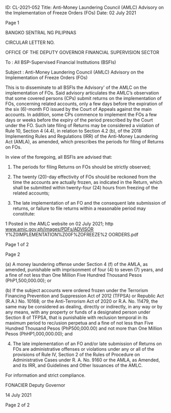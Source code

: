 ID: CL-2021-052
Title: Anti-Money Laundering Council (AMLC) Advisory on the Implementation of Freeze Orders (FOs)
Date: 02 July 2021

Page 1

BANGKO SENTRAL NG PILIPINAS

CIRCULAR LETTER NO.

OFFICE OF THE DEPUTY GOVERNOR FINANCIAL SUPERVISION SECTOR

To : All BSP-Supervised Financial Institutions (BSFIs)

Subject : Anti-Money Laundering Council (AMLC) Advisory on the Implementation of Freeze Orders (FOs)

This is to disseminate to all BSFls the Advisory' of the AMLC on the implementation of FOs. Said advisory articulates the AMLC’s observation that some covered persons (CPs) submit returns on the implementation of FOs, concerning related accounts, only a few days before the expiration of the six (6)-month FO issued by the Court of Appeals against the main accounts. In addition, some CPs commence to implement the FOs a few days or weeks before the expiry of the period prescribed by the Court under the FO. Such late filing of Returns may be considered a violation of Rule 10, Section 4 (4.4), in relation to Section 4.2 (b), of the 2018 Implementing Rules and Regulations (IRR) of the Anti-Money Laundering Act (AMLA), as amended, which prescribes the periods for filing of Returns on FOs.

In view of the foregoing, all BSFls are advised that:

1. The periods for filing Returns on FOs should be strictly observed;

2. The twenty (20)-day effectivity of FOs should be reckoned from the time the accounts are actually frozen, as indicated in the Return, which shall be submitted within twenty-four (24) hours from freezing of the related accounts;

3. The late implementation of an FO and the consequent late submission of returns, or failure to file returns within a reasonable period may constitute:

1 Posted in the AMLC website on 02 July 2021; http www.amic.gov,ph/images/PDFs/ADVISOR Y%Z0IMPLEMENTATION%Z00F%ZOFREEZE%2 OORDERS.pdf

Page 1 of 2

Page 2

(a) A money laundering offense under Section 4 (f) of the AMLA, as amended, punishable with imprisonment of four (4) to seven (7) years, and a fine of not less than One Million Five Hundred Thousand Pesos (PhP1,500,000.00); or

(b) If the subject accounts were ordered frozen under the Terrorism Financing Prevention and Suppression Act of 2012 (TFPSA) or Republic Act (R.A.) No. 10168; or the Anti-Terrorism Act of 2020 or R.A. No. 11479, the same may be considered as dealing, directly or indirectly, in any way or by any means, with any property or funds of a designated person under Section 8 of TFPSA, that is punishable with reclusion temporal in its maximum period to rec/usion perpetua and a fine of not less than Five Hundred Thousand Pesos (PhP500,000.00) and not more than One Million Pesos (PhHP1,000,000.00); and

4. The late implementation of an FO and/or late submission of Returns on FOs are administrative offenses or violations under any or all of the provisions of Rule IV, Section 2 of the Rules of Procedure on Administrative Cases under R. A. No. 9160 or the AMLA, as Amended, and its IRR, and Guidelines and Other Issuances of the AMLC.

For information and strict compliance.

FONACIER Deputy Governor

14 July 2021

Page 2 of 2